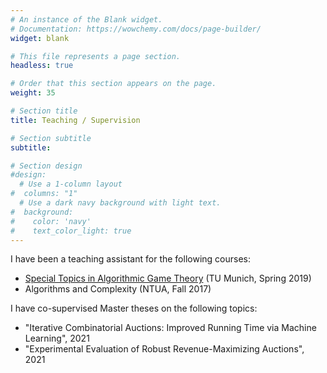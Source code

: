 ```yaml
---
# An instance of the Blank widget.
# Documentation: https://wowchemy.com/docs/page-builder/
widget: blank

# This file represents a page section.
headless: true

# Order that this section appears on the page.
weight: 35

# Section title
title: Teaching / Supervision

# Section subtitle
subtitle:

# Section design
#design:
  # Use a 1-column layout
#  columns: "1"
  # Use a dark navy background with light text.
#  background:
#    color: 'navy'
#    text_color_light: true
---
```


I have been a teaching assistant for the following courses:

* [Special Topics in Algorithmic Game Theory](https://ygiannak.gitlab.io/MA5226/2019.html) (TU Munich, Spring 2019)
* Algorithms and Complexity (NTUA, Fall 2017)

I have co-supervised Master theses on the following topics:

* "Iterative Combinatorial Auctions: Improved Running Time via Machine Learning", 2021
* "Experimental Evaluation of Robust Revenue-Maximizing Auctions", 2021
